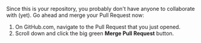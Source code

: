 Since this is your repository, you probably don't have anyone to collaborate with (yet). Go ahead and merge your Pull Request now:

1. On GitHub.com, navigate to the Pull Request that you just opened.
1. Scroll down and click the big green **Merge Pull Request** button.
